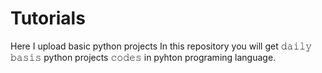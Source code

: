 # Tutorials
Here I upload basic python projects
In this repository you will get 𝚍𝚊𝚒𝚕𝚢 𝚋𝚊𝚜𝚒𝚜 python projects 𝚌𝚘𝚍𝚎𝚜 in pyhton programing language.
